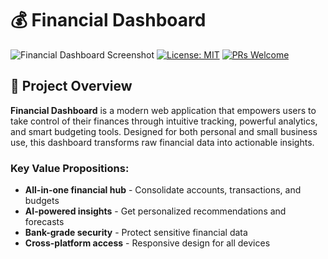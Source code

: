 # 💰 Financial Dashboard

![Financial Dashboard Screenshot](https://github.com/user-attachments/assets/ebf514c3-5021-4c8b-807c-4d37a5c1e44f)
[![License: MIT](https://img.shields.io/badge/License-MIT-blue.svg)](https://opensource.org/licenses/MIT)
[![PRs Welcome](https://img.shields.io/badge/PRs-welcome-brightgreen.svg)](https://github.com/yourusername/financial-dashboard/pulls)

## 🌟 Project Overview

**Financial Dashboard** is a modern web application that empowers users to take control of their finances through intuitive tracking, powerful analytics, and smart budgeting tools. Designed for both personal and small business use, this dashboard transforms raw financial data into actionable insights.

### Key Value Propositions:
- **All-in-one financial hub** - Consolidate accounts, transactions, and budgets
- **AI-powered insights** - Get personalized recommendations and forecasts
- **Bank-grade security** - Protect sensitive financial data
- **Cross-platform access** - Responsive design for all devices
